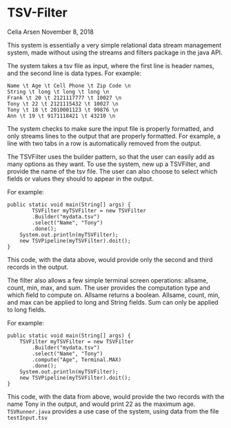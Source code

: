 # TSV-Filter

Celia Arsen
November 8, 2018

This system is essentially a very simple relational data stream management system, made without using the streams and filters 
package in the java API. 

The system takes a tsv file as input, where the first line is header names, and the second line is data types. For example:

```
Name \t Age \t Cell Phone \t Zip Code \n
String \t long \t long \t long \n
Frank \t 20 \t 2121117777 \t 10027 \n
Tony \t 22 \t 2121115432 \t 10027 \n
Tony \t 18 \t 2010001123 \t 99876 \n
Ann \t 19 \t 9171118421 \t 43210 \n
```

The system checks to make sure the input file is properly formatted, and only streams lines to the output that are properly formatted. 
For example, a line with two tabs in a row is automatically removed from the output.

The TSVFilter uses the builder pattern, so that the user can easily add as many options as they want.
To use the system, new up a TSVFilter, and provide the name of the tsv file. The user can also choose to select which fields or values 
they should to appear in the output. 

For example:

```
public static void main(String[] args) {
        TSVFilter myTSVFilter = new TSVFilter
        .Builder("mydata.tsv")
        .select("Name", "Tony")
        .done();    
    System.out.println(myTSVFilter);
    new TSVPipeline(myTSVFilter).doit();
}
```

This code, with the data above, would provide only the second and third records in the output. 

The filter also allows a few simple terminal screen operations: allsame, count, min, max, and sum. The user provides the computation 
type and which field to compute on. Allsame returns a boolean. Allsame, count, min, and max can be applied to long and String fields. 
Sum can only be applied to long fields. 

For example:
```
public static void main(String[] args) {
    TSVFilter myTSVFilter = new TSVFilter
        .Builder("mydata.tsv")
        .select("Name", "Tony")
        .compute("Age", Terminal.MAX)
        .done();
    System.out.println(myTSVFilter);
    new TSVPipeline(myTSVFilter).doit();
}
```
This code, with the data from above, would provide the two records with the name Tony in the output, and would print 22 as the maximum
age. ```TSVRunner.java``` provides a use case of the system, using data from the file ```testInput.tsv```


